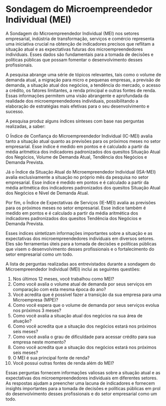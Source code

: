 # Sondagem do Microempreendedor Individual (MEI)

A Sondagem do Microempreendedor Individual (MEI) nos setores empresarial, indústria de transformação, serviços e comércio representa uma iniciativa crucial na obtenção de indicadores precisos que reflitam a situação atual e as expectativas futuras dos microempreendedores individuais. Esses dados são fundamentais para a tomada de decisões e políticas públicas que possam fomentar o desenvolvimento desses profissionais.

A pesquisa abrange uma série de tópicos relevantes, tais como o volume de demanda atual, a migração para micro e pequenas empresas, a previsão de demanda, a situação atual dos negócios, a tendência do mercado, o acesso a crédito, os fatores limitantes, a renda principal e outras fontes de renda. Essas informações permitem uma visão abrangente e aprofundada da realidade dos microempreendedores individuais, possibilitando a elaboração de estratégias mais efetivas para o seu desenvolvimento e sucesso.

A pesquisa produz alguns índices sínteses com base nas perguntas realizadas, a saber:

O Índice de Confiança do Microempreendedor Individual (IC-MEI) avalia tanto a situação atual quanto as previsões para os próximos meses no setor empresarial. Esse índice é medido em pontos e é calculado a partir da média aritmética dos indicadores padronizados dos quesitos Situação Atual dos Negócios, Volume de Demanda Atual, Tendência dos Negócios e Demanda Prevista.

Já o Índice da Situação Atual do Microempreendedor Individual (ISA-MEI) avalia exclusivamente a situação no próprio mês da pesquisa no setor empresarial. Esse índice é medido em pontos e é calculado a partir da média aritmética dos indicadores padronizados dos quesitos Situação Atual dos Negócios e Nível de Demanda Atual.

Por fim, o Índice de Expectativas de Serviços (IE-MEI) avalia as previsões para os próximos meses no setor empresarial. Esse índice também é medido em pontos e é calculado a partir da média aritmética dos indicadores padronizados dos quesitos Tendência dos Negócios e Demanda Prevista.

Esses índices sintetizam informações importantes sobre a situação e as expectativas dos microempreendedores individuais em diversos setores. Eles são ferramentas úteis para a tomada de decisões e políticas públicas que visem o desenvolvimento desses profissionais e o fortalecimento do setor empresarial como um todo.

A lista de perguntas realizadas aos entrevistados durante a sondagem do Microempreendedor Individual (MEI) inclui as seguintes questões:

1. Nos últimos 12 meses, você trabalhou como MEI?
1. Como você avalia o volume atual de demanda por seus serviços em comparação com esta mesma época do ano?
2. Você acredita que é possível fazer a transição da sua empresa para uma Microempresa (MPE)?
3. Como você espera que o volume de demanda por seus serviços evolua nos próximos 3 meses?
4. Como você avalia a situação atual dos negócios na sua área de atuação?
5. Como você acredita que a situação dos negócios estará nos próximos seis meses?
6. Como você avalia o grau de dificuldade para acessar crédito para sua empresa neste momento?
7. Como você acredita que a situação dos negócios estará nos próximos seis meses?
8. O MEI é sua principal fonte de renda?
9. Você possui outras fontes de renda além do MEI?

Essas perguntas fornecem informações valiosas sobre a situação atual e as expectativas dos microempreendedores individuais em diferentes setores. As respostas ajudam a preencher uma lacuna de indicadores e fornecem insights importantes para a tomada de decisões e políticas públicas em prol do desenvolvimento desses profissionais e do setor empresarial como um todo.
